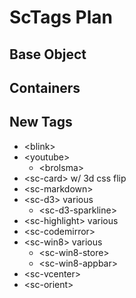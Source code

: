 ScTags Plan
===========



Base Object
-----------



Containers
----------



New Tags
--------

 * &lt;blink&gt;
 * &lt;youtube&gt;
   * &lt;brolsma&gt;
 * &lt;sc-card&gt; w/ 3d css flip
 * &lt;sc-markdown&gt;
 * &lt;sc-d3&gt; various
   * &lt;sc-d3-sparkline&gt;
 * &lt;sc-highlight&gt; various
 * &lt;sc-codemirror&gt;
 * &lt;sc-win8&gt; various
   * &lt;sc-win8-store&gt;
   * &lt;sc-win8-appbar&gt;
 * &lt;sc-vcenter&gt;
 * &lt;sc-orient&gt;
